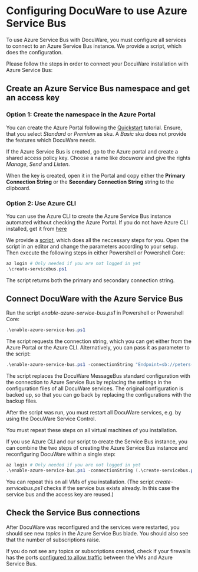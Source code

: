 # Configuring DocuWare to use Azure Service Bus

To use Azure Service Bus with DocuWare, you must configure all services to connect to an Azure Service Bus instance.
We provide a script, which does the configuration.

Please follow the steps in order to connect your DocuWare installation with Azure Service Bus:

## Create an Azure Service Bus namespace and get an access key

### Option 1: Create the namespace in the Azure Portal
You can create the Azure Portal following the [Quickstart](https://docs.microsoft.com/en-us/azure/service-bus-messaging/service-bus-quickstart-topics-subscriptions-portal) tutorial. Ensure, that you select _Standard_ or _Premium_ as sku. A _Basic_ sku does not provide the
features which DocuWare needs.

If the Azure Service Bus is created, go to the Azure portal and create a shared access policy key. Choose a name like _docuware_ and give the rights _Manage_, _Send_ and _Listen_.

When the key is created, open it in the Portal and copy either the __Primary Connection String__ or the __Secondary Connection String__ string to the clipboard.

### Option 2: Use Azure CLI
You can use the Azure CLI to create the Azure Service Bus instance automated
without checking the Azure Portal. If you do not have Azure CLI installed, 
get it from [here](https://docs.microsoft.com/en-us/cli/azure/install-azure-cli-windows)

We provide a [script](./create-servicebus.ps1), which does all the neccessary steps for you. Open the script in an editor and change the parameters according to your setup.
Then execute the following steps in either Powershell or Powershell Core:
```powershell
az login # Only needed if you are not logged in yet
.\create-servicebus.ps1
```
The script returns both the primary and secondary connection string.

## Connect DocuWare with the Azure Service Bus
Run the script _enable-azure-service-bus.ps1_ in Powershell or Powershell Core:
```powershell
.\enable-azure-service-bus.ps1
```
The script requests the connection string, which you can get either from the Azure Portal or the Azure CLI. Alternatively, you can pass it as parameter to the script:
```powershell
.\enable-azure-service-bus.ps1 -connectionString "Endpoint=sb://peters-engineering-inst00.servicebus.windows.net/;SharedAccessKeyName=docuware;SharedAccessKey=..."
```

The script replaces the DocuWare MessageBus standard configuration with the connection to Azure Service Bus by replacing the settings in the configuration files of all DocuWare services. The original configuration is backed up, so that you can go back by replacing the configurations with the backup files.

After the script was run, you must restart all DocuWare services, e.g. by using the DocuWare Service Control.

You must repeat these steps on all virtual machines of you installation.

If you use Azure CLI and our script to create the Service Bus instance, you can combine the two steps of creating the Azure Service Bus instance and reconfiguring DocuWare within a single step:

```powershell
az login # Only needed if you are not logged in yet
.\enable-azure-service-bus.ps1 -connectionString (.\create-servicebus.ps1).primaryConnectionString
```

You can repeat this on all VMs of you installation. (The script _create-servicebus.ps1_ checks if the service bus exists already. In this case the service bus and the access key are reused.)

## Check the Service Bus connections

After DocuWare was reconfigured and the services were restarted, you should see new _topics_ in the Azure Service Bus blade. You should also see that the number of subscriptions raise.

If you do not see any topics or subscriptions created, check if your firewalls has the ports [configured to allow traffic](https://blogs.msdn.microsoft.com/servicebus/2017/11/07/open-port-requirements-and-ip-address-whitelisting/) between the VMs and Azure Service Bus.
